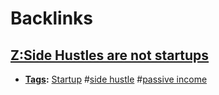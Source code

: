 
# Backlinks
## [Z:Side Hustles are not startups](<Z:Side Hustles are not startups.md>)
- **[Tags](<Tags.md>):** [Startup](<Startup.md>) #[side hustle](<side hustle.md>) #[passive income](<passive income.md>)

